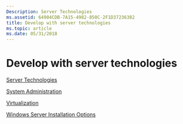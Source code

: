 ```yaml
---
Description: Server Technologies
ms.assetid: 64904CDB-7A15-4982-850C-2F1D37236382
title: Develop with server technologies
ms.topic: article
ms.date: 05/31/2018
---
```


# Develop with server technologies

[Server Technologies](https://docs.microsoft.com/previous-versions/windows/desktop/legacy/hh309471(v=vs.85))

[System Administration](https://docs.microsoft.com/windows/desktop/SrvNodes/system-administration)

[Virtualization](https://docs.microsoft.com/windows/desktop/SrvNodes/virtualization)

[Windows Server Installation Options](https://docs.microsoft.com/previous-versions/windows/desktop/legacy/ms723891(v=vs.85))

 

 



